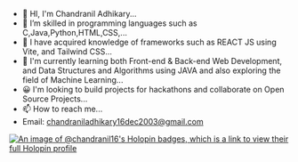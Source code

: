 - 👋 HI, I'm Chandranil Adhikary...
- 💫 I’m skilled in programming languages such as C,Java,Python,HTML,CSS,...
- 💫 I have acquired knowledge of frameworks such as REACT JS using Vite, and Tailwind CSS...
- 🚀 I'm currently learning both Front-end & Back-end Web Development, and Data Structures and Algorithms using JAVA and also exploring the field of Machine Learning...
- 😀 I'm looking to build projects for hackathons and collaborate on Open Source Projects...
- 📫 How to reach me...
- Email: chandraniladhikary16dec2003@gmail.com

[![An image of @chandranil16's Holopin badges, which is a link to view their full Holopin profile](https://holopin.me/chandranil16)](https://holopin.io/@chandranil16)
